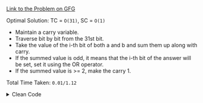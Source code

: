 [Link to the Problem on GFG](https://practice.geeksforgeeks.org/problems/sum-of-two-numbers-without-using-arithmetic-operators/0/)


Optimal Solution: TC = `O(31)`, SC = `O(1)`

* Maintain a carry variable. <br>
* Traverse bit by bit from the 31st bit.<br>
* Take the value of the i-th bit of both a and b and sum them up along with carry. <br>
* If the summed value is odd, it means that the i-th bit of the answer will be set, set it using the OR operator. <br>
* If the summed value is >= 2, make the carry 1. <br>

Total Time Taken: `0.01/1.12`


<details><summary>Clean Code</summary>

![](https://github.com/archishmanghos/code-images/blob/master/GFG/Sum%20of%20two%20numbers%20without%20using%20arithmetic%20operators.png)

</details>